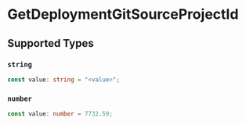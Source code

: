 # GetDeploymentGitSourceProjectId


## Supported Types

### `string`

```typescript
const value: string = "<value>";
```

### `number`

```typescript
const value: number = 7732.59;
```

